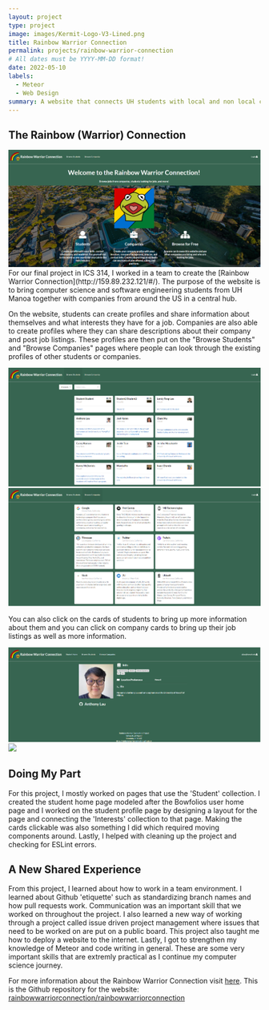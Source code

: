 ```yaml
---
layout: project
type: project
image: images/Kermit-Logo-V3-Lined.png
title: Rainbow Warrior Connection
permalink: projects/rainbow-warrior-connection
# All dates must be YYYY-MM-DD format!
date: 2022-05-10
labels:
  - Meteor
  - Web Design
summary: A website that connects UH students with local and non local companies.
---
```


## The Rainbow (Warrior) Connection
<img class="ui image" src="../images/rwclanding.png">
For our final project in ICS 314, I worked in a team to create the [Rainbow Warrior Connection](http://159.89.232.121/#/). The purpose of the website is to bring computer science and software engineering students from UH Manoa together with companies from around the US in a central hub.

On the website, students can create profiles and share information about themselves and what interests they have for a job. Companies are also able to create profiles where they can share descriptions about their company and post job listings. These profiles are then put on the "Browse Students" and "Browse Companies" pages where people can look through the existing profiles of other students or companies.

<img class="ui image" src="../images/rwcstudents.png">
<img class="ui image" src="../images/rwccompanies.png">

You can also click on the cards of students to bring up more information about them and you can click on company cards to bring up their job listings as well as more information.

<img class="ui image" src="../images/rwcstudentprofile.png">
<img class="ui image" src="../images/rwccompanyprofile.png">

## Doing My Part
For this project, I mostly worked on pages that use the 'Student' collection. I created the student home page modeled after the Bowfolios user home page and I worked on the student profile page by designing a layout for the page and connecting the 'Interests' collection to that page. Making the cards clickable was also something I did which required moving components around. Lastly, I helped with cleaning up the project and checking for ESLint errors.


## A New Shared Experience
From this project, I learned about how to work in a team environment. I learned about Github 'etiquette' such as standardizing branch names and how pull requests work. Communication was an important skill that we worked on throughout the project. I also learned a new way of working through a project called issue driven project management where issues that need to be worked on are put on a public board. This project also taught me how to deploy a website to the internet. Lastly, I got to strengthen my knowledge of Meteor and code writing in general. These are some very important skills that are extremly practical as I continue my computer science journey.

For more information about the Rainbow Warrior Connection visit [here](https://rainbowwarriorconnection.github.io/).
This is the Github repository for the website: <a href="https://github.com/rainbowwarriorconnection/rainbowwarriorconnection"><i class="large github icon"></i>rainbowwarriorconnection/rainbowwarriorconnection</a>
